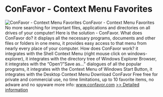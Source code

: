 # ConFavor - Context Menu Favorites
![ConFavor - Context Menu Favorites](https://mycommerce.akamaized.net/api/pimages/P300272168/BIG/300272168.JPG)
ConFavor - Context Menu Favorites
No more searching for important files, applications and directories on all drives of your computer! Here is the solution - ConFavor.
What does ConFavor do?
it displays all the necessary programs, documents and other files or folders in one menu,
it provides easy access to that menu from nearly every place of your computer.
How does ConFavor work?
it integrates with the Shell Context Menu (right mouse click on windows-explorer),
it integrates with the directory tree of Windows Explorer Browser,
it integrates with the “Open”/”Save as…” dialogues of all the popular programs,
it integrates with the Context Menu of Windows Start Button,
it integrates with the Desktop Context Menu
Download ConFavor Free
free for private and commercial use,
no time limitations,
up to 10 favorite items,
no adware and no spyware
more info: www.confavor.com
[>> Detailed information](https://secure.shareit.com/shareit/product.html?productid=300272168&affiliateid=200057808)